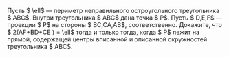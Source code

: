Пусть $ \ell$ — периметр неправильного остроугольного треугольника $ ABC$. Внутри треугольника $ ABC$ дана точка $ P$. Пусть $ D,E,F$ — проекции $ P$ на стороны $ BC,CA,AB$, соответственно. Докажите, что $ 2(AF+BD+CE ) = \ell$ тогда и только тогда, когда $ P$ лежит на прямой, содержащей центры вписанной и описанной окружностей треугольника $ ABC$.